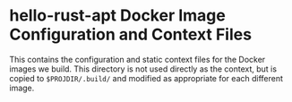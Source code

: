 hello-rust-apt Docker Image Configuration and Context Files
===========================================================

This contains the configuration and static context files for the
Docker images we build. This directory is not used directly as
the context, but is copied to `$PROJDIR/.build/` and modified
as appropriate for each different image.

